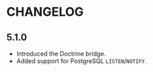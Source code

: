 CHANGELOG
=========

5.1.0
-----

 * Introduced the Doctrine bridge.
 * Added support for PostgreSQL `LISTEN`/`NOTIFY`.
